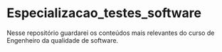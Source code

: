 # Especializacao_testes_software
Nesse repositório guardarei os conteúdos mais relevantes do curso de Engenheiro da qualidade de software.


